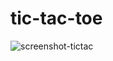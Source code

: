 # tic-tac-toe

![screenshot-tictac](https://user-images.githubusercontent.com/34423736/43363604-0e5f369a-9326-11e8-8250-f7b969ecd200.png)
